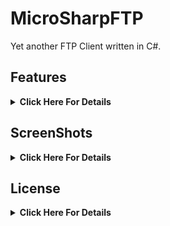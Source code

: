 # MicroSharpFTP

Yet another FTP Client written in C#.

## Features
<details>
    <summary><b>Click Here For Details</b></summary><br>

- Upload / Download / Rename / New Folder / Delete files and folders
- Save Credentials to database (SQLite)
- Copy full link to clipboard or files / folders
- Copy folder content to clipboard (Filename & Filesize)
- Automations for Upload / Download / Rename / Delete / New Folder
- Simple Logger for all Process (Auto-save config to logs.txt)
- Progressbar for upload / download process
- Start at windows Startup
- Password protect for both first opening / opening from tray
- Connect and do automations while system start
- Importing Settings / Credentials / Automations (from Settings)
- Other little features (check from settings.)

</details>

## ScreenShots
<details>
    <summary><b>Click Here For Details</b></summary><br>
![Main Screen](https://user-images.githubusercontent.com/84624971/132209836-fed31fcc-33ba-44cf-ac49-773de1de229f.png)
![Automations](https://user-images.githubusercontent.com/84624971/132210232-25ed212e-caa9-479b-8684-e6c3369fddb7.png)
![Settings](https://user-images.githubusercontent.com/84624971/132210343-c9c575ca-4a6b-489d-9f44-2a2771e639ab.png)

</details>


## License
<details>
    <summary><b>Click Here For Details</b></summary>
  <br>
  <a href="https://www.gnu.org/licenses/gpl-3.0.en.html">
  <img src="https://www.gnu.org/graphics/gplv3-127x51.png" alt="GNU GPLv3 Image">
</a>
<br><br>
MicroSharpFTP is Free Software: You can use, study share and improve it at your
will. Specifically you can redistribute and/or modify it under the terms of the 
  <a href="https://www.gnu.org/licenses/gpl.html">GNU General Public License</a> 
  as published by the Free Software Foundation, either version 3 of the License, 
  or (at your option) any later version.
</details>
